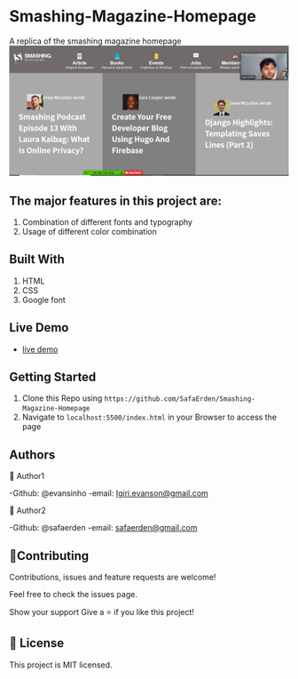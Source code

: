 # Smashing-Magazine-Homepage
A replica of the smashing magazine homepage
![A Snapshot of smashing magazine homepage page](./Assets/images/snapshot.png)

## The major features in this project are:

1.  Combination of different fonts and typography
2.  Usage of different color combination


## Built With

1. HTML
2. CSS
3. Google font

## Live Demo

* [live demo](https://raw.githack.com/SafaErden/Smashing-Magazine-Homepage/homepage/index.html)

## Getting Started

1. Clone this Repo using `https://github.com/SafaErden/Smashing-Magazine-Homepage`
2. Navigate to `localhost:5500/index.html` in your Browser to access the page

## Authors

👤 Author1

-Github: @evansinho
-email: Igiri.evanson@gmail.com

👤 Author2

-Github: @safaerden
-email: safaerden@gmail.com

## 🤝Contributing

Contributions, issues and feature requests are welcome!

Feel free to check the issues page.

Show your support
Give a ⭐️ if you like this project!

## 📝 License

This project is MIT licensed.
